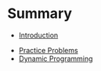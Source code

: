 # Summary

* [Introduction](README.md)
- [Practice Problems](chapter1.md)
- [Dynamic Programming](dp.md)

